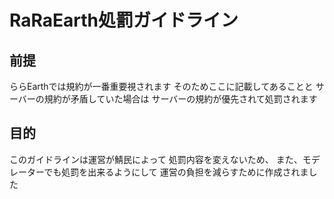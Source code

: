 # RaRaEarth処罰ガイドライン
## 前提
ららEarthでは規約が一番重要視されます
そのためここに記載してあることと
サーバーの規約が矛盾していた場合は
サーバーの規約が優先されて処罰されます
## 目的
このガイドラインは運営が鯖民によって
処罰内容を変えないため、
また、モデレーターでも処罰を出来るようにして
運営の負担を減らすために作成されました
